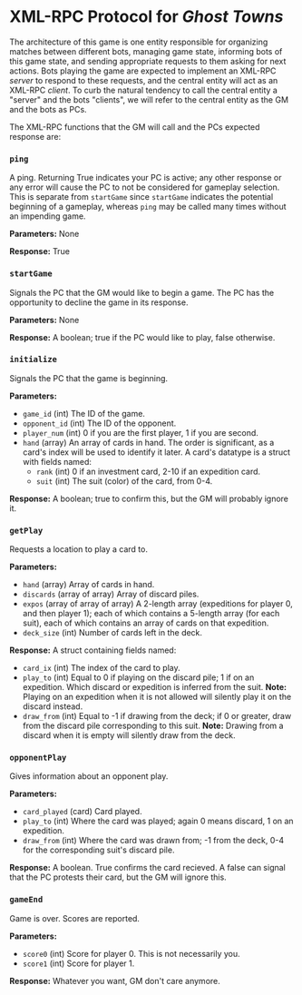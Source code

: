 XML-RPC Protocol for *Ghost Towns*
======================================

The architecture of this game is one entity responsible for organizing matches
between different bots, managing game state, informing bots of this game state,
and sending appropriate requests to them asking for next actions.
Bots playing the game are expected to implement an XML-RPC *server* to respond
to these requests, and the central entity will act as an XML-RPC *client*.
To curb the natural tendency to call the central entity a "server" and the bots
"clients", we will refer to the central entity as the GM and the bots as PCs.

The XML-RPC functions that the GM will call and the PCs expected response are:

### `ping`

A ping. Returning True indicates your PC is active; any other response or any
error will cause the PC to not be considered for gameplay selection.
This is separate from `startGame` since `startGame` indicates the potential
beginning of a gameplay, whereas `ping` may be called many times without an
impending game.

**Parameters:** None

**Response:** True

### `startGame`

Signals the PC that the GM would like to begin a game.
The PC has the opportunity to decline the game in its response.

**Parameters:** None

**Response:** A boolean; true if the PC would like to play, false otherwise.

### `initialize`

Signals the PC that the game is beginning.

**Parameters:**

* `game_id` (int) The ID of the game.
* `opponent_id` (int) The ID of the opponent.
* `player_num` (int) 0 if you are the first player, 1 if you are second.
* `hand` (array) An array of cards in hand. The order is significant,
  as a card's index will be used to identify it later.
  A card's datatype is a struct with fields named:
  * `rank` (int) 0 if an investment card, 2-10 if an expedition card.
  * `suit` (int) The suit (color) of the card, from 0-4.

**Response:** A boolean; true to confirm this, but the GM will probably ignore it.

### `getPlay`

Requests a location to play a card to.

**Parameters:**

* `hand` (array) Array of cards in hand.
* `discards` (array of array) Array of discard piles.
* `expos` (array of array of array) A 2-length array (expeditions for player 0,
  and then player 1); each of which contains a 5-length array (for each suit),
  each of which contains an array of cards on that expedition. 
* `deck_size` (int) Number of cards left in the deck.

**Response:** A struct containing fields named:

* `card_ix` (int) The index of the card to play.
* `play_to` (int) Equal to 0 if playing on the discard pile;
  1 if on an expedition. Which discard or expedition is inferred from the suit.
  **Note:** Playing on an expedition when it is not allowed will silently
  play it on the discard instead.
* `draw_from` (int) Equal to -1 if drawing from the deck; if 0 or greater,
  draw from the discard pile corresponding to this suit.
  **Note:** Drawing from a discard when it is empty will silently
  draw from the deck.

### `opponentPlay`

Gives information about an opponent play.

**Parameters:**

* `card_played` (card) Card played.
* `play_to` (int) Where the card was played; again 0 means discard,
  1 on an expedition.
* `draw_from` (int) Where the card was drawn from; -1 from the deck,
  0-4 for the corresponding suit's discard pile.
  
**Response:** A boolean. True confirms the card recieved. A false can signal that
the PC protests their card, but the GM will ignore this.

### `gameEnd`

Game is over. Scores are reported.

**Parameters:**

* `score0` (int) Score for player 0. This is not necessarily you.
* `score1` (int) Score for player 1.

**Response:** Whatever you want, GM don't care anymore.
